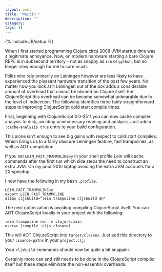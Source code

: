 ```yaml
---
layout: post
title: "Waitin'"
description: ""
category: 
tags: []
---
```

{% include JB/setup %}

When I first started programming Clojure circa 2008 JVM startup time
was a legitimate annoyance. Now, on modern hardware starting a bare
Clojure REPL is in subsecond territory - not as snappy as `irb` or
`python`, but no longer slow enough for me to care much.

Folks who rely primarily on Leiningen however are less likely to have
experienced the pleasant hardware transition of the past few years. No
matter how you look at it Leiningen out of the box adds a considerable
amount of overhead that cannot be blamed on Clojure itself. For
ClojureScript this overhead can be become somewhat unbearable due to
the level of indirection. The following identifies three fairly
straightforward steps to improving ClojureScript cold start compile
times.

First, beginning with ClojureScript 0.0-2511 you can now cache compiler
analysis to disk, avoiding unneccessary reading and analysis. Just add
a `:cache-analysis true` entry to your build configuration.

This alone isn't enough to see big gains with respect to cold start
compiles. Which brings us to a fairly obscure Leiningen feature, fast
trampolines, as well as AOT compilation.

If you set `LEIN_FAST_TRAMPOLINE=y` in your shell profile Lein
will cache commands after the first run which side steps the need
to construct an extra JVM. On my poor 2010 laptop avoiding the
extra JVM accounts for a 2X speedup.

I now have the following in my bash `.profile`.

```
LEIN_FAST_TRAMPOLINE=y
export LEIN_FAST_TRAMPOLINE
alias cljsbuild="lein trampoline cljsbuild $@"
```

The next optimization is avoiding compiling ClojureScript itself.
You can AOT ClojureScript locally in your project with the
following:

```
lein trampoline run -m clojure.main
user=> (compile 'cljs.closure)
```

This will AOT ClojureScript into `target/classes`. Just add this
directory to your `:source-paths` in your `project.clj`.

Your `cljsbuild` commands should now be quite a bit snappier.

Certainly more can and still needs to be done in the ClojureScript
compiler itself but these steps eliminate the non-essential overheads.
